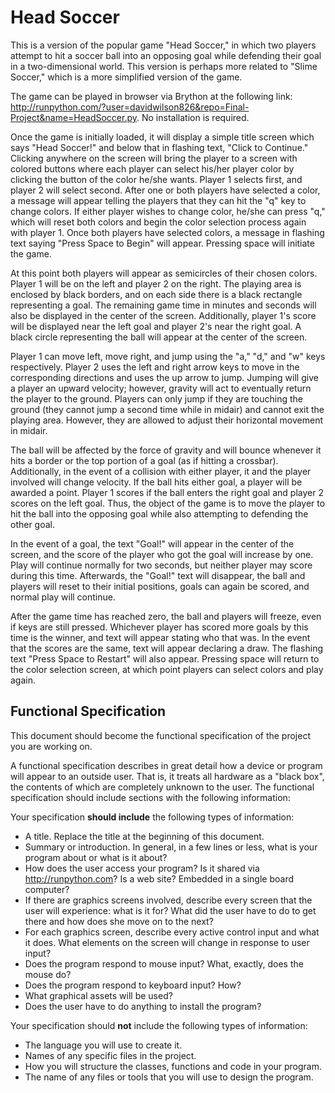 # Head Soccer

This is a version of the popular game "Head Soccer," in which two players attempt to hit a soccer ball into an opposing goal while defending their goal in a two-dimensional world.  This version is perhaps more related to "Slime Soccer," which is a more simplified version of the game.

The game can be played in browser via Brython at the following link: http://runpython.com/?user=davidwilson826&repo=Final-Project&name=HeadSoccer.py.  No installation is required.

Once the game is initially loaded, it will display a simple title screen which says "Head Soccer!" and below that in flashing text, "Click to Continue."  Clicking anywhere on the screen will bring the player to a screen with colored buttons where each player can select his/her player color by clicking the button of the color he/she wants.  Player 1 selects first, and player 2 will select second.  After one or both players have selected a color, a message will appear telling the players that they can hit the "q" key to change colors.  If either player wishes to change color, he/she can press "q," which will reset both colors and begin the color selection process again with player 1.  Once both players have selected colors, a message in flashing text saying "Press Space to Begin" will appear.  Pressing space will initiate the game.

At this point both players will appear as semicircles of their chosen colors.  Player 1 will be on the left and player 2 on the right.  The playing area is enclosed by black borders, and on each side there is a black rectangle representing a goal.  The remaining game time in minutes and seconds will also be displayed in the center of the screen.  Additionally, player 1's score will be displayed near the left goal and player 2's near the right goal.  A black circle representing the ball will appear at the center of the screen.

Player 1 can move left, move right, and jump using the "a," "d," and "w" keys respectively.  Player 2 uses the left and right arrow keys to move in the corresponding directions and uses the up arrow to jump.  Jumping will give a player an upward velocity; however, gravity will act to eventually return the player to the ground.  Players can only jump if they are touching the ground (they cannot jump a second time while in midair) and cannot exit the playing area.  However, they are allowed to adjust their horizontal movement in midair.

The ball will be affected by the force of gravity and will bounce whenever it hits a border or the top portion of a goal (as if hitting a crossbar).  Additionally, in the event of a collision with either player, it and the player involved will change velocity.  If the ball hits either goal, a player will be awarded a point.  Player 1 scores if the ball enters the right goal and player 2 scores on the left goal.  Thus, the object of the game is to move the player to hit the ball into the opposing goal while also attempting to defending the other goal.

In the event of a goal, the text "Goal!" will appear in the center of the screen, and the score of the player who got the goal will increase by one.  Play will continue normally for two seconds, but neither player may score during this time.  Afterwards, the "Goal!" text will disappear, the ball and players will reset to their initial positions, goals can again be scored, and normal play will continue.

After the game time has reached zero, the ball and players will freeze, even if keys are still pressed.  Whichever player has scored more goals by this time is the winner, and text will appear stating who that was.  In the event that the scores are the same, text will appear declaring a draw.  The flashing text "Press Space to Restart" will also appear.  Pressing space will return to the color selection screen, at which point players can select colors and play again.

## Functional Specification

This document should become the functional specification of the project you are working on.

A functional specification describes in great detail how a device or program will appear to an
outside user. That is, it treats all hardware as a "black box", the contents of which are completely
unknown to the user. The functional specification should include sections with the following information:

Your specification **should include** the following types of information:

* A title. Replace the title at the beginning of this document.
* Summary or introduction. In general, in a few lines or less, what is your program about or what is it about?
* How does the user access your program? Is it shared via http://runpython.com? Is a web site? Embedded in 
  a single board computer? 
* If there are graphics screens involved, describe every screen that the user will experience: what is it for? 
  What did the user have to do to get there and how does she move on to the next?
* For each graphics screen, describe every active control input and what it does. What elements on the screen will
  change in response to user input?
* Does the program respond to mouse input? What, exactly, does the mouse do?
* Does the program respond to keyboard input? How?
* What graphical assets will be used?
* Does the user have to do anything to install the program?

Your specification should **not** include the following types of information:

* The language you will use to create it.
* Names of any specific files in the project.
* How you will structure the classes, functions and code in your program.
* The name of any files or tools that you will use to design the program.
